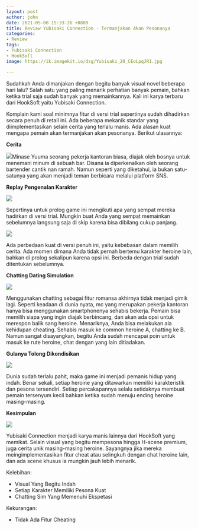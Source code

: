 ```yaml
---
layout: post
author: john
date: 2021-05-08 15:33:26 +0800
title: Review Yubisaki Connection - Termanjakan Akan Pesonanya
categories:
- Review
tags:
- Yubisaki Connection
- HookSoft
image: https://ik.imagekit.io/dsg/Yubisaki_20_CEoLpqJR1.jpg

---
```

Sudahkah Anda dimanjakan dengan begitu banyak visual novel beberapa hari lalu? Salah satu yang paling menarik perhatian banyak pemain, bahkan ketika trial saja sudah banyak yang memainkannya. Kali ini karya terbaru dari HookSoft yaitu Yubisaki Connection.

Komplain kami soal minimnya fitur di versi trial sepertinya sudah dihadirkan secara penuh di retail ini. Ada beberapa mekanik standar yang diimplementasikan selain cerita yang terlalu manis. Ada alasan kuat mengapa pemain akan termanjakan akan pesonanya. Berikut ulasannya:

**Cerita**

![](https://ik.imagekit.io/dsg/Yubisaki_8_7E4KykoDW.jpg)Minase Yuuma seorang pekerja kantoran biasa, diajak oleh bosnya untuk menemani minum di sebuah bar. Disana ia diperkenalkan oleh seorang bartender cantik nan ramah. Namun seperti yang diketahui, ia bukan satu-satunya yang akan menjadi teman berbicara melalui platform SNS.

**Replay Pengenalan Karakter**

![](https://ik.imagekit.io/dsg/Yubisaki_12_3bGrWzBgp.jpg)

Sepertinya untuk prolog game ini mengikuti apa yang sempat mereka hadirkan di versi trial. Mungkin buat Anda yang sempat memainkan sebelumnya langsung saja di skip karena bisa dibilang cukup panjang.

![](https://ik.imagekit.io/dsg/Yubisaki_17_2iVl0yt79wQ.jpg)

Ada perbedaan kuat di versi penuh ini, yaitu kebebasan dalam memilih cerita. Ada momen dimana Anda tidak pernah bertemu karakter heroine lain, bahkan di prolog sekalipun karena opsi ini. Berbeda dengan trial sudah ditentukan sebelumnya.

**Chatting Dating Simulation**

![](https://ik.imagekit.io/dsg/Yubisaki_19_JcRPIrWVAGx.jpg)

Menggunakan chatting sebagai fitur romansa akhirnya tidak menjadi gimik lagi. Seperti keadaan di dunia nyata, mc yang merupakan pekerja kantoran hanya bisa menggunakan smartphonenya sehabis bekerja. Pemain bisa memilih siapa yang ingin diajak berbincang, dan akan ada opsi untuk merespon balik sang heroine. Menariknya, Anda bisa melakukan ala kehidupan cheating. Sehabis masuk ke common heroine A, chatting ke B. Namun sangat disayangkan, begitu Anda sudah mencapai poin untuk masuk ke rute heroine, chat dengan yang lain ditiadakan.

**Gulanya Tolong Dikondisikan**

![](https://ik.imagekit.io/dsg/Yubisaki_6_JsBavRZfL.jpg)

Dunia sudah terlalu pahit, maka game ini menjadi pemanis hidup yang indah. Benar sekali, setiap heroine yang ditawarkan memiliki karakteristik dan pesona tersendiri. Setiap percakapannya selalu setidaknya membuat pemain tersenyum kecil bahkan ketika sudah menuju ending heroine masing-masing.

**Kesimpulan**

![](https://ik.imagekit.io/dsg/Yubisaki_11_ub32ob5g9Ss.jpg)

Yubisaki Connection menjadi karya manis lainnya dari HookSoft yang memikat. Selain visual yang begitu mempesona hingga H-scene premium, juga cerita unik masing-masing heroine. Sayangnya jika mereka meingimplementasikan fitur cheat atau selingkuh dengan chat heroine lain, dan ada scene khusus ia mungkin jauh lebih menarik.

Kelebihan:

* Visual Yang Begitu Indah
* Setiap Karakter Memiliki Pesona Kuat
* Chatting Sim Yang Memenuhi Ekspetasi

Kekurangan:

* Tidak Ada Fitur Cheating 